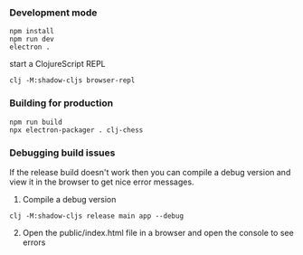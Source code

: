 
### Development mode
```
npm install
npm run dev
electron .
```
start a ClojureScript REPL
```
clj -M:shadow-cljs browser-repl
```
### Building for production

```
npm run build
npx electron-packager . clj-chess
```
### Debugging build issues
If the release build doesn't work then you can compile a debug version and view it in the browser to get nice error messages.

1. Compile a debug version
```
clj -M:shadow-cljs release main app --debug
```
2. Open the public/index.html file in a browser and open the console to see errors

